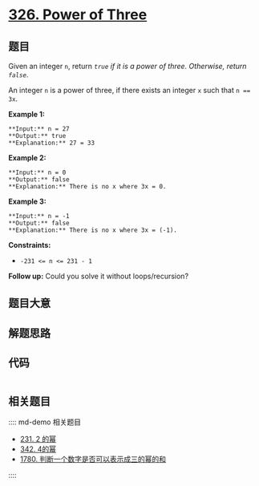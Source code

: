 # [326. Power of Three](https://leetcode.com/problems/power-of-three)

## 题目

Given an integer `n`, return _`true` if it is a power of three. Otherwise,
return `false`_.

An integer `n` is a power of three, if there exists an integer `x` such that
`n == 3x`.



**Example 1:**

    
    
    **Input:** n = 27
    **Output:** true
    **Explanation:** 27 = 33
    

**Example 2:**

    
    
    **Input:** n = 0
    **Output:** false
    **Explanation:** There is no x where 3x = 0.
    

**Example 3:**

    
    
    **Input:** n = -1
    **Output:** false
    **Explanation:** There is no x where 3x = (-1).
    



**Constraints:**

  * `-231 <= n <= 231 - 1`



**Follow up:** Could you solve it without loops/recursion?


## 题目大意

## 解题思路

## 代码

```javascript

```

## 相关题目

:::: md-demo 相关题目
- [231. 2 的幂](https://leetcode.com/problems/power-of-two)
- [342. 4的幂](https://leetcode.com/problems/power-of-four)
- [1780. 判断一个数字是否可以表示成三的幂的和](https://leetcode.com/problems/check-if-number-is-a-sum-of-powers-of-three)

::::
